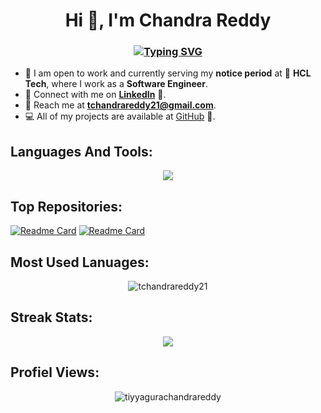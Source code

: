 <h1 align="center">Hi 👋, I'm Chandra Reddy</h1>
<h3 align="center">
  <a href="https://git.io/typing-svg"><img src="https://readme-typing-svg.demolab.com?font=JetBrains+Mono&duration=1100&pause=100&color=80FFDB&background=14213D00&center=true&vCenter=true&width=435&lines=Software+Engineer;Python;SQL;Machine+Learning;Deep+Learning;Natural+Language+Processing;Generative+AI;Large+Language+Models" alt="Typing SVG" /></a>
</h3>



- 🚀 I am open to work and currently serving my **notice period** at 💼 **HCL Tech**, where I work as a **Software Engineer**.
- 🔗 Connect with me on **[LinkedIn](https://www.linkedin.com/in/tchandrareddy21)** 🤝.
- 📧 Reach me at **tchandrareddy21@gmail.com**.
- 💻 All of my projects are available at [GitHub](https://github.com/tchandrareddy21?tab=repositories) 🚀.

## Languages And Tools:
<p align="center">
  <a href="https://github.com/tchandrareddy21">
    <img src="https://skillicons.dev/icons?i=py,mysql,sklearn,pytorch,tensorflow,aws,docker,fastapi,flask,git,github,githubactions,mongodb,heroku,postman,pycharm,anaconda,figma&perline=9" />
  </a>
</p>


## Top Repositories:
[![Readme Card](https://github-readme-stats.vercel.app/api/pin/?username=tchandrareddy21&repo=APS-failure-classification&theme=dark&border_color=F4BB44&title_color=2f80ed&text_color=fffefe)](https://github.com/tchandrareddy21/APS-failure-classification)
[![Readme Card](https://github-readme-stats.vercel.app/api/pin/?username=tchandrareddy21&repo=logs-classification&theme=dark&border_color=F4BB44&title_color=2f80ed&text_color=fffefe)](https://github.com/tchandrareddy21/logs-classification)

<!--
[![Readme Card](https://github-readme-stats.vercel.app/api/pin/?username=tchandrareddy21&repo=financial-product-complaint&theme=dark&border_color=F4BB44&title_color=2f80ed&text_color=fffefe)](https://github.com/tchandrareddy21/financial-product-complaint)
-->



## Most Used Lanuages:
<p align="center">
  <img align="center" src="https://github-readme-stats.vercel.app/api/top-langs/?username=tchandrareddy21&size_weight=0.5&count_weight=0.5&langs_count=8&hide_progress=true&theme=dark" alt="tchandrareddy21" />
</p>



<!--
## My Status:
[![Anurag's GitHub stats](https://github-readme-stats.vercel.app/api?username=tchandrareddy21&theme=dark)](https://github.com/tchandrareddy21/github-readme-stats)
-->

## Streak Stats:
<p align="center">
  <a href="https://github.com/tchandrareddy21">
    <img src="https://streak-stats.demolab.com?user=tchandrareddy21&theme=dark&date_format=j%20M%5B%20Y%5D&mode=weekly" />
  </a>
</p>

## Profiel Views:
<p align="center"> 
  <img src="https://komarev.com/ghpvc/?username=tiyyagurachandrareddy&label=Profile%20views&color=0e75b6&style=flat" alt="tiyyagurachandrareddy" /> 
</p>

